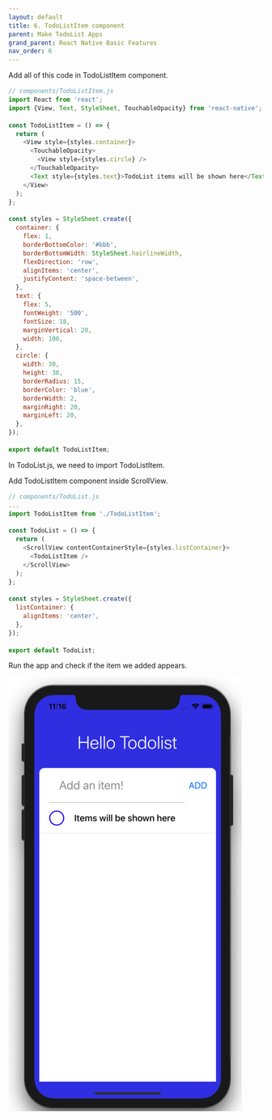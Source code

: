 ```yaml
---
layout: default
title: 6. TodoListItem component
parent: Make TodoList Apps
grand_parent: React Native Basic Features
nav_order: 6
---
```


Add all of this code in TodoListItem component.

```js
// components/TodoListItem.js
import React from 'react';
import {View, Text, StyleSheet, TouchableOpacity} from 'react-native';

const TodoListItem = () => {
  return (
    <View style={styles.container}>
      <TouchableOpacity>
        <View style={styles.circle} />
      </TouchableOpacity>
      <Text style={styles.text}>TodoList items will be shown here</Text>
    </View>
  );
};

const styles = StyleSheet.create({
  container: {
    flex: 1,
    borderBottomColor: '#bbb',
    borderBottomWidth: StyleSheet.hairlineWidth,
    flexDirection: 'row',
    alignItems: 'center',
    justifyContent: 'space-between',
  },
  text: {
    flex: 5,
    fontWeight: '500',
    fontSize: 18,
    marginVertical: 20,
    width: 100,
  },
  circle: {
    width: 30,
    height: 30,
    borderRadius: 15,
    borderColor: 'blue',
    borderWidth: 2,
    marginRight: 20,
    marginLeft: 20,
  },
});

export default TodoListItem;
```

In TodoList.js, we need to import TodoListItem.

Add TodoListItem component inside ScrollView.

```js
// components/TodoList.js
...
import TodoListItem from './TodoListItem';

const TodoList = () => {
  return (
    <ScrollView contentContainerStyle={styles.listContainer}>
      <TodoListItem />
    </ScrollView>
  );
};

const styles = StyleSheet.create({
  listContainer: {
    alignItems: 'center',
  },
});

export default TodoList;
```

Run the app and check if the item we added appears.

![](../images/TodoListItem.png "TodoListItem.png")